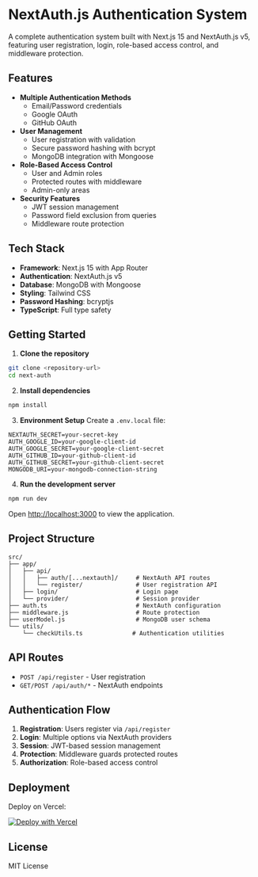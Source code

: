 # NextAuth.js Authentication System

A complete authentication system built with Next.js 15 and NextAuth.js v5, featuring user registration, login, role-based access control, and middleware protection.

## Features

- **Multiple Authentication Methods**
  - Email/Password credentials
  - Google OAuth
  - GitHub OAuth
- **User Management**
  - User registration with validation
  - Secure password hashing with bcrypt
  - MongoDB integration with Mongoose
- **Role-Based Access Control**
  - User and Admin roles
  - Protected routes with middleware
  - Admin-only areas
- **Security Features**
  - JWT session management
  - Password field exclusion from queries
  - Middleware route protection

## Tech Stack

- **Framework**: Next.js 15 with App Router
- **Authentication**: NextAuth.js v5
- **Database**: MongoDB with Mongoose
- **Styling**: Tailwind CSS
- **Password Hashing**: bcryptjs
- **TypeScript**: Full type safety

## Getting Started

1. **Clone the repository**
```bash
git clone <repository-url>
cd next-auth
```

2. **Install dependencies**
```bash
npm install
```

3. **Environment Setup**
Create a `.env.local` file:
```env
NEXTAUTH_SECRET=your-secret-key
AUTH_GOOGLE_ID=your-google-client-id
AUTH_GOOGLE_SECRET=your-google-client-secret
AUTH_GITHUB_ID=your-github-client-id
AUTH_GITHUB_SECRET=your-github-client-secret
MONGODB_URI=your-mongodb-connection-string
```

4. **Run the development server**
```bash
npm run dev
```

Open [http://localhost:3000](http://localhost:3000) to view the application.

## Project Structure

```
src/
├── app/
│   ├── api/
│   │   ├── auth/[...nextauth]/     # NextAuth API routes
│   │   └── register/               # User registration API
│   ├── login/                      # Login page
│   └── provider/                   # Session provider
├── auth.ts                         # NextAuth configuration
├── middleware.js                   # Route protection
├── userModel.js                    # MongoDB user schema
└── utils/
    └── checkUtils.ts              # Authentication utilities
```

## API Routes

- `POST /api/register` - User registration
- `GET/POST /api/auth/*` - NextAuth endpoints

## Authentication Flow

1. **Registration**: Users register via `/api/register`
2. **Login**: Multiple options via NextAuth providers
3. **Session**: JWT-based session management
4. **Protection**: Middleware guards protected routes
5. **Authorization**: Role-based access control

## Deployment

Deploy on Vercel:

[![Deploy with Vercel](https://vercel.com/button)](https://vercel.com/new)

## License

MIT License